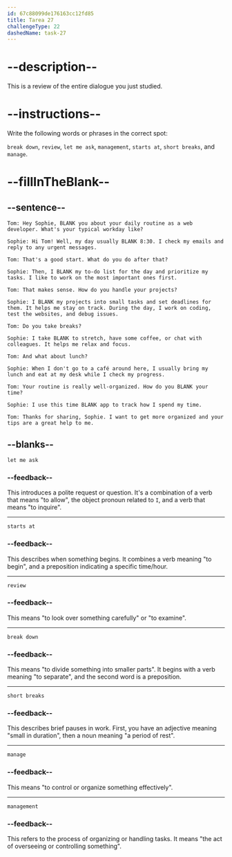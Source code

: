 ```yaml
---
id: 67c88099de176163cc12fd85
title: Tarea 27
challengeType: 22
dashedName: task-27
---
```


<!-- REVIEW -->

# --description--

This is a review of the entire dialogue you just studied.

# --instructions--

Write the following words or phrases in the correct spot:

`break down`, `review`, `let me ask`, `management`, `starts at`, `short breaks`, and `manage`.

# --fillInTheBlank--

## --sentence--

`Tom: Hey Sophie, BLANK you about your daily routine as a web developer. What's your typical workday like?`

`Sophie: Hi Tom! Well, my day usually BLANK 8:30. I check my emails and reply to any urgent messages.`

`Tom: That's a good start. What do you do after that?`

`Sophie: Then, I BLANK my to-do list for the day and prioritize my tasks. I like to work on the most important ones first.`

`Tom: That makes sense. How do you handle your projects?`

`Sophie: I BLANK my projects into small tasks and set deadlines for them. It helps me stay on track. During the day, I work on coding, test the websites, and debug issues.`

`Tom: Do you take breaks?`

`Sophie: I take BLANK to stretch, have some coffee, or chat with colleagues. It helps me relax and focus.`

`Tom: And what about lunch?`

`Sophie: When I don't go to a café around here, I usually bring my lunch and eat at my desk while I check my progress.`

`Tom: Your routine is really well-organized. How do you BLANK your time?`

`Sophie: I use this time BLANK app to track how I spend my time.`

`Tom: Thanks for sharing, Sophie. I want to get more organized and your tips are a great help to me.`

## --blanks--

`let me ask`

### --feedback--

This introduces a polite request or question. It's a combination of a verb that means "to allow", the object pronoun related to `I`, and a verb that means "to inquire".

---

`starts at`

### --feedback--

This describes when something begins. It combines a verb meaning "to begin", and a preposition indicating a specific time/hour.

---

`review`

### --feedback--

This means "to look over something carefully" or "to examine".

---

`break down`

### --feedback--

This means "to divide something into smaller parts". It begins with a verb meaning "to separate", and the second word is a preposition.

---

`short breaks`

### --feedback--

This describes brief pauses in work. First, you have an adjective meaning "small in duration", then a noun meaning "a period of rest".

---

`manage`

### --feedback--

This means "to control or organize something effectively".

---

`management`

### --feedback--

This refers to the process of organizing or handling tasks. It means "the act of overseeing or controlling something".
